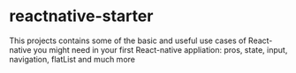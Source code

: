 # reactnative-starter
This projects contains some of the basic and useful use cases of React-native you might need in your first React-native appliation:
pros, state, input, navigation, flatList and much more
